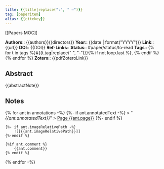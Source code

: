 ```yaml
---
title: {{title|replace(":", " –")}}
tag: [paperitem]
alias: {{citekey}}
---
```


[[Papers MOC]]

**Authors**:: {{authors}}{{directors}}
**Year**:: {{date | format("YYYY")}}
**Link**:: {{url}}
**DOI**:: {{DOI}}
**Ref-Links**:: 
**Status**:: #paper/status/to-read
**Tags**:: {% for t in tags %}#{{t.tag|replace(" ", "-")}}{% if not loop.last %}, {% endif %}{% endfor %}
**Zotero**:: {{pdfZoteroLink}}

## Abstract

{{abstractNote}}
## Notes  

{% for ant in annotations -%}
	{%- if ant.annotatedText -%}
		> "_{{ant.annotatedText}}_"
		> [Page {{ant.page}}](zotero://open-pdf/library/items/{{ant.attachment.itemKey}}?page={{ant.page}}&annotation={{ant.id}})
	{%- endif %}
	
	{%- if ant.imageRelativePath -%}
		![[{{ant.imageRelativePath}}]]
	{%-endif %}

	{%if ant.comment %}
		{{ant.comment}}
	{% endif %}
{% endfor -%}